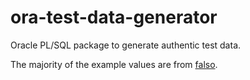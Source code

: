 # ora-test-data-generator

Oracle PL/SQL package to generate authentic test data.

The majority of the example values are from [falso](https://github.com/ngneat/falso).
